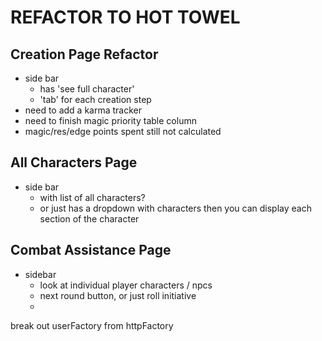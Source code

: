 # REFACTOR TO HOT TOWEL

## Creation Page Refactor

* side bar
  * has 'see full character'
  * 'tab' for each creation step
* need to add a karma tracker
* need to finish magic priority table column
* magic/res/edge points spent still not calculated

## All Characters Page

* side bar
  * with list of all characters?
  * or just has a dropdown with characters then you can display each section of the character

## Combat Assistance Page

* sidebar
  * look at individual player characters / npcs
  * next round button, or just roll initiative
  *







break out userFactory from httpFactory
